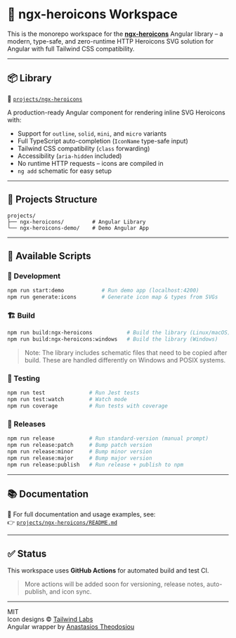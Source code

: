 # 🧰 ngx-heroicons Workspace

This is the monorepo workspace for the **[ngx-heroicons](https://www.npmjs.com/package/ngx-heroicons)** Angular library – a modern, type-safe, and zero-runtime HTTP Heroicons SVG solution for Angular with full Tailwind CSS compatibility.

---

## 📦 Library

📁 [`projects/ngx-heroicons`](./projects/ngx-heroicons/README.md)

A production-ready Angular component for rendering inline SVG Heroicons with:

- Support for `outline`, `solid`, `mini`, and `micro` variants
- Full TypeScript auto-completion (`IconName` type-safe input)
- Tailwind CSS compatibility (`class` forwarding)
- Accessibility (`aria-hidden` included)
- No runtime HTTP requests – icons are compiled in
- `ng add` schematic for easy setup

---

## 📁 Projects Structure

```
projects/
├── ngx-heroicons/         # Angular Library
└── ngx-heroicons-demo/    # Demo Angular App
```

---

## 🧪 Available Scripts

### 🔧 Development

```bash
npm run start:demo            # Run demo app (localhost:4200)
npm run generate:icons        # Generate icon map & types from SVGs
```

### 🏗 Build

```bash
npm run build:ngx-heroicons           # Build the library (Linux/macOS)
npm run build:ngx-heroicons:windows   # Build the library (Windows)
```

> Note: The library includes schematic files that need to be copied after build. These are handled differently on Windows and POSIX systems.

### 🧪 Testing

```bash
npm run test              # Run Jest tests
npm run test:watch        # Watch mode
npm run coverage          # Run tests with coverage
```

### 🚀 Releases

```bash
npm run release           # Run standard-version (manual prompt)
npm run release:patch     # Bump patch version
npm run release:minor     # Bump minor version
npm run release:major     # Bump major version
npm run release:publish   # Run release + publish to npm
```

---

## 📚 Documentation

📖 For full documentation and usage examples, see:  
👉 [`projects/ngx-heroicons/README.md`](./projects/ngx-heroicons/README.md)

---

## ✅ Status

This workspace uses **GitHub Actions** for automated build and test CI.

> More actions will be added soon for versioning, release notes, auto-publish, and icon sync.

---

MIT  
Icon designs © [Tailwind Labs](https://github.com/tailwindlabs/heroicons)  
Angular wrapper by [Anastasios Theodosiou](https://anastasios.theodosiou.me)
